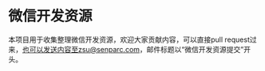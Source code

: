 微信开发资源
=============

本项目用于收集整理微信开发资源，欢迎大家贡献内容，可以直接pull request过来，也可以发送内容至zsu@senparc.com，邮件标题以“微信开发资源提交”开头。